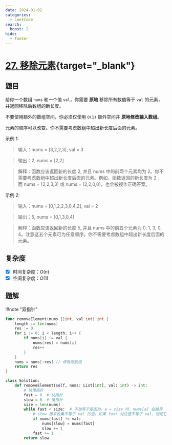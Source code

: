 ```yaml
---
date: 2024-01-02
categories:
  - LeetCode
search:
  boost: 2
hide:
  - footer
---
```


# [27. 移除元素](https://leetcode.cn/problems/remove-element){target="_blank"}

## 题目

给你一个数组 `nums` 和一个值 `val`，你需要 **原地** 移除所有数值等于 `val` 的元素，并返回移除后数组的新长度。

不要使用额外的数组空间，你必须仅使用 `O(1)` 额外空间并 **原地修改输入数组**。

元素的顺序可以改变。你不需要考虑数组中超出新长度后面的元素。

示例 1:

> 输入：nums = [3,2,2,3], val = 3

> 输出：2, nums = [2,2]

> 解释：函数应该返回新的长度 2, 并且 nums 中的前两个元素均为 2。你不需要考虑数组中超出新长度后面的元素。例如，函数返回的新长度为 2 ，而 nums = [2,2,3,3] 或 nums = [2,2,0,0]，也会被视作正确答案。

示例 2:

> 输入：nums = [0,1,2,2,3,0,4,2], val = 2

> 输出：5, nums = [0,1,3,0,4]

> 解释：函数应该返回新的长度 5, 并且 nums 中的前五个元素为 0, 1, 3, 0, 4。注意这五个元素可为任意顺序。你不需要考虑数组中超出新长度后面的元素。

## 复杂度

- [x] 时间复杂度：$O(n)$
- [x] 空间复杂度：$O(1)$

## 题解

!!!note "双指针"


```go title="Go"
func removeElement(nums []int, val int) int {
    length := len(nums)
    res := 0
    for i := 0; i < length; i++ {
        if nums[i] != val {
            nums[res] = nums[i]
            res++
        }
    }
    nums = nums[:res] // 修改原数组
    return res
}
```

```python title="Python"
class Solution:
    def removeElement(self, nums: List[int], val: int) -> int:
        # 快慢指针
        fast = 0  # 快指针
        slow = 0  # 慢指针
        size = len(nums)
        while fast < size:  # 不加等于是因为，a = size 时，nums[a] 会越界
            # slow 用来收集不等于 val 的值，如果 fast 对应值不等于 val，则把它与 slow 替换
            if nums[fast] != val:
                nums[slow] = nums[fast]
                slow += 1
            fast += 1
        return slow
```
